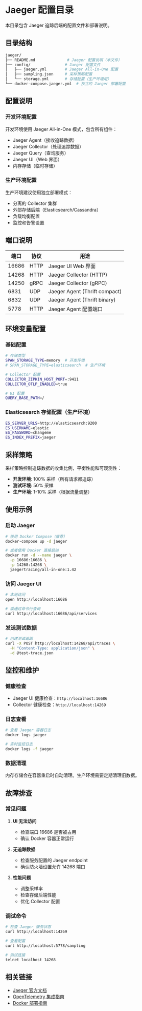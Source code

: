 # Jaeger 配置目录

本目录包含 Jaeger 追踪后端的配置文件和部署说明。

## 目录结构

```bash
jaeger/
├── README.md              # Jaeger 配置说明（本文件）
├── config/               # Jaeger 配置文件
│   ├── jaeger.yml        # Jaeger All-in-One 配置
│   ├── sampling.json     # 采样策略配置
│   └── storage.yml       # 存储配置（生产环境用）
└── docker-compose.jaeger.yml  # 独立的 Jaeger 部署配置
```

## 配置说明

### 开发环境配置

开发环境使用 Jaeger All-in-One 模式，包含所有组件：
- Jaeger Agent（接收追踪数据）
- Jaeger Collector（处理追踪数据）
- Jaeger Query（查询服务）
- Jaeger UI（Web 界面）
- 内存存储（临时存储）

### 生产环境配置

生产环境建议使用独立部署模式：
- 分离的 Collector 集群
- 外部存储后端（Elasticsearch/Cassandra）
- 负载均衡配置
- 监控和告警设置

## 端口说明

| 端口 | 协议 | 用途 |
|------|------|------|
| 16686 | HTTP | Jaeger UI Web 界面 |
| 14268 | HTTP | Jaeger Collector (HTTP) |
| 14250 | gRPC | Jaeger Collector (gRPC) |
| 6831 | UDP | Jaeger Agent (Thrift compact) |
| 6832 | UDP | Jaeger Agent (Thrift binary) |
| 5778 | HTTP | Jaeger Agent 配置端口 |

## 环境变量配置

### 基础配置
```bash
# 存储类型
SPAN_STORAGE_TYPE=memory  # 开发环境
# SPAN_STORAGE_TYPE=elasticsearch  # 生产环境

# Collector 配置
COLLECTOR_ZIPKIN_HOST_PORT=:9411
COLLECTOR_OTLP_ENABLED=true

# UI 配置
QUERY_BASE_PATH=/
```

### Elasticsearch 存储配置（生产环境）
```bash
ES_SERVER_URLS=http://elasticsearch:9200
ES_USERNAME=elastic
ES_PASSWORD=changeme
ES_INDEX_PREFIX=jaeger
```

## 采样策略

采样策略控制追踪数据的收集比例，平衡性能和可观测性：

- **开发环境**: 100% 采样（所有请求都追踪）
- **测试环境**: 50% 采样
- **生产环境**: 1-10% 采样（根据流量调整）

## 使用示例

### 启动 Jaeger
```bash
# 使用 Docker Compose（推荐）
docker-compose up -d jaeger

# 或者使用 Docker 直接启动
docker run -d --name jaeger \
  -p 16686:16686 \
  -p 14268:14268 \
  jaegertracing/all-in-one:1.42
```

### 访问 Jaeger UI
```bash
# 本地访问
open http://localhost:16686

# 或通过命令行查询
curl http://localhost:16686/api/services
```

### 发送测试数据
```bash
# 创建测试追踪
curl -X POST http://localhost:14268/api/traces \
  -H "Content-Type: application/json" \
  -d @test-trace.json
```

## 监控和维护

### 健康检查
- Jaeger UI 健康检查：`http://localhost:16686`
- Collector 健康检查：`http://localhost:14269`

### 日志查看
```bash
# 查看 Jaeger 容器日志
docker logs jaeger

# 实时监控日志
docker logs -f jaeger
```

### 数据清理
内存存储会在容器重启时自动清理。生产环境需要定期清理旧数据。

## 故障排查

### 常见问题

1. **UI 无法访问**
   - 检查端口 16686 是否被占用
   - 确认 Docker 容器正常运行

2. **无追踪数据**
   - 检查服务配置的 Jaeger endpoint
   - 确认防火墙设置允许 14268 端口

3. **性能问题**
   - 调整采样率
   - 检查存储后端性能
   - 优化 Collector 配置

### 调试命令
```bash
# 检查 Jaeger 服务状态
curl http://localhost:14269

# 查看配置
curl http://localhost:5778/sampling

# 测试连接
telnet localhost 14268
```

## 相关链接

- [Jaeger 官方文档](https://www.jaegertracing.io/docs/)
- [OpenTelemetry 集成指南](https://opentelemetry.io/docs/instrumentation/go/)
- [Docker 部署指南](https://www.jaegertracing.io/docs/1.42/deployment/)
